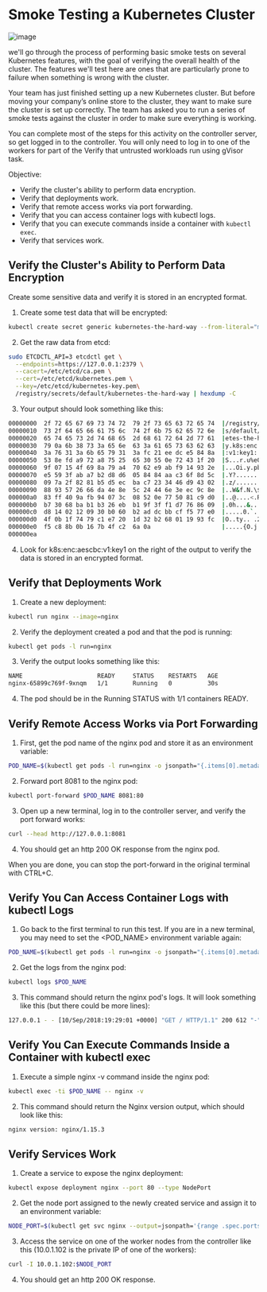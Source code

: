 # Smoke Testing a Kubernetes Cluster

![image](https://github.com/zulfikar4568/docker-kubernetes/assets/64786139/7aef162a-7cbd-492d-ae9e-e4dafdf55b7d)


we'll go through the process of performing basic smoke tests on several Kubernetes features, with the goal of verifying the overall health of the cluster. The features we'll test here are ones that are particularly prone to failure when something is wrong with the cluster.

Your team has just finished setting up a new Kubernetes cluster. But before moving your company’s online store to the cluster, they want to make sure the cluster is set up correctly. The team has asked you to run a series of smoke tests against the cluster in order to make sure everything is working.

You can complete most of the steps for this activity on the controller server, so get logged in to the controller. You will only need to log in to one of the workers for part of the Verify that untrusted workloads run using gVisor task.

Objective:
- Verify the cluster's ability to perform data encryption.
- Verify that deployments work.
- Verify that remote access works via port forwarding.
- Verify that you can access container logs with kubectl logs.
- Verify that you can execute commands inside a container with `kubectl exec`.
- Verify that services work.

## Verify the Cluster's Ability to Perform Data Encryption
Create some sensitive data and verify it is stored in an encrypted format.

1. Create some test data that will be encrypted:
```bash
kubectl create secret generic kubernetes-the-hard-way --from-literal="mykey=mydata"
```
2. Get the raw data from etcd:
```bash
sudo ETCDCTL_API=3 etcdctl get \
  --endpoints=https://127.0.0.1:2379 \
  --cacert=/etc/etcd/ca.pem \
  --cert=/etc/etcd/kubernetes.pem \
  --key=/etc/etcd/kubernetes-key.pem\
  /registry/secrets/default/kubernetes-the-hard-way | hexdump -C
```
3. Your output should look something like this:
```bash
00000000  2f 72 65 67 69 73 74 72  79 2f 73 65 63 72 65 74  |/registry/secret|
00000010  73 2f 64 65 66 61 75 6c  74 2f 6b 75 62 65 72 6e  |s/default/kubern|
00000020  65 74 65 73 2d 74 68 65  2d 68 61 72 64 2d 77 61  |etes-the-hard-wa|
00000030  79 0a 6b 38 73 3a 65 6e  63 3a 61 65 73 63 62 63  |y.k8s:enc:aescbc|
00000040  3a 76 31 3a 6b 65 79 31  3a fc 21 ee dc e5 84 8a  |:v1:key1:.!.....|
00000050  53 8e fd a9 72 a8 75 25  65 30 55 0e 72 43 1f 20  |S...r.u%e0U.rC. |
00000060  9f 07 15 4f 69 8a 79 a4  70 62 e9 ab f9 14 93 2e  |...Oi.y.pb......|
00000070  e5 59 3f ab a7 b2 d8 d6  05 84 84 aa c3 6f 8d 5c  |.Y?..........o.\|
00000080  09 7a 2f 82 81 b5 d5 ec  ba c7 23 34 46 d9 43 02  |.z/.......#4F.C.|
00000090  88 93 57 26 66 da 4e 8e  5c 24 44 6e 3e ec 9c 8e  |..W&f.N.\$Dn>...|
000000a0  83 ff 40 9a fb 94 07 3c  08 52 0e 77 50 81 c9 d0  |..@....<.R.wP...|
000000b0  b7 30 68 ba b1 b3 26 eb  b1 9f 3f f1 d7 76 86 09  |.0h...&...?..v..|
000000c0  d8 14 02 12 09 30 b0 60  b2 ad dc bb cf f5 77 e0  |.....0.`......w.|
000000d0  4f 0b 1f 74 79 c1 e7 20  1d 32 b2 68 01 19 93 fc  |O..ty.. .2.h....|
000000e0  f5 c8 8b 0b 16 7b 4f c2  6a 0a                    |.....{O.j.|
000000ea
```
4. Look for k8s:enc:aescbc:v1:key1 on the right of the output to verify the data is stored in an encrypted format.

## Verify that Deployments Work
1. Create a new deployment:
```bash
kubectl run nginx --image=nginx
```
2. Verify the deployment created a pod and that the pod is running:
```bash
kubectl get pods -l run=nginx
```
3. Verify the output looks something like this:
```bash
NAME                     READY     STATUS    RESTARTS   AGE
nginx-65899c769f-9xnqm   1/1       Running   0          30s
```
4. The pod should be in the Running STATUS with 1/1 containers READY.

## Verify Remote Access Works via Port Forwarding
1. First, get the pod name of the nginx pod and store it as an environment variable:
```bash
POD_NAME=$(kubectl get pods -l run=nginx -o jsonpath="{.items[0].metadata.name}")
```
2. Forward port 8081 to the nginx pod:
```bash
kubectl port-forward $POD_NAME 8081:80
```
3. Open up a new terminal, log in to the controller server, and verify the port forward works:
```bash
curl --head http://127.0.0.1:8081
```
4. You should get an http 200 OK response from the nginx pod.

When you are done, you can stop the port-forward in the original terminal with CTRL+C.

## Verify You Can Access Container Logs with kubectl Logs
1. Go back to the first terminal to run this test. If you are in a new terminal, you may need to set the <POD_NAME> environment variable again:
```bash
POD_NAME=$(kubectl get pods -l run=nginx -o jsonpath="{.items[0].metadata.name}")
```
2. Get the logs from the nginx pod:
```bash
kubectl logs $POD_NAME
```
3. This command should return the nginx pod's logs. It will look something like this (but there could be more lines):
```bash
127.0.0.1 - - [10/Sep/2018:19:29:01 +0000] "GET / HTTP/1.1" 200 612 "-" "curl/7.47.0" "-"
```

## Verify You Can Execute Commands Inside a Container with kubectl exec
1. Execute a simple nginx -v command inside the nginx pod:
```bash
kubectl exec -ti $POD_NAME -- nginx -v
```
2. This command should return the Nginx version output, which should look like this:
```bash
nginx version: nginx/1.15.3
```

## Verify Services Work
1. Create a service to expose the nginx deployment:
```bash
kubectl expose deployment nginx --port 80 --type NodePort
```
2. Get the node port assigned to the newly created service and assign it to an environment variable:
```bash
NODE_PORT=$(kubectl get svc nginx --output=jsonpath='{range .spec.ports[0]}{.nodePort}')
```
3. Access the service on one of the worker nodes from the controller like this (10.0.1.102 is the private IP of one of the workers):
```bash
curl -I 10.0.1.102:$NODE_PORT
```
4. You should get an http 200 OK response.
